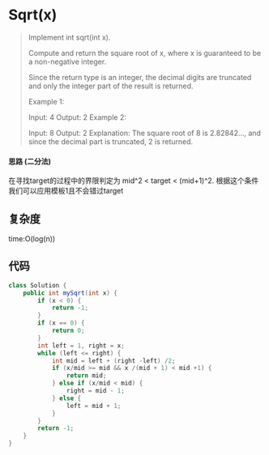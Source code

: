 # Sqrt(x)

> Implement int sqrt(int x).
> 
> Compute and return the square root of x, where x is guaranteed to be a non-negative integer.
> 
> Since the return type is an integer, the decimal digits are truncated and only the integer part of the result is returned.
> 
> Example 1:
> 
> Input: 4
> Output: 2
> Example 2:
> 
> Input: 8
> Output: 2
> Explanation: The square root of 8 is 2.82842..., and since 
>              the decimal part is truncated, 2 is returned.


#### 思路 (二分法)
在寻找target的过程中的界限判定为 mid^2 < target < (mid+1)^2.
根据这个条件我们可以应用模板1且不会错过target
## 复杂度
time:O(log(n))

## 代码
```java
class Solution {
    public int mySqrt(int x) {
        if (x < 0) {
            return -1;
        }
        if (x == 0) {
            return 0;
        }
        int left = 1, right = x;
        while (left <= right) {
            int mid = left + (right -left) /2;
            if (x/mid >= mid && x /(mid + 1) < mid +1) {
                return mid;
            } else if (x/mid < mid) {
                right = mid - 1;
            } else {
                left = mid + 1;
            }
        }
        return -1;
    }
}
```

